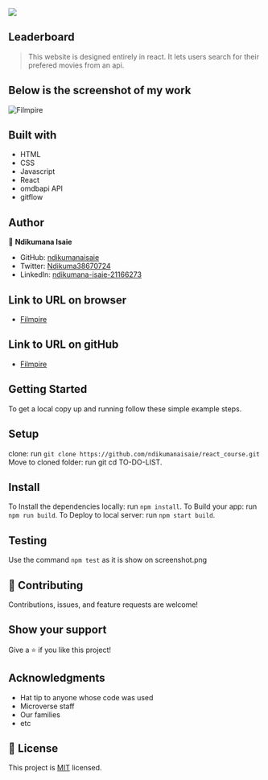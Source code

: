 ![](https://img.shields.io/badge/Microverse-blueviolet)

## Leaderboard

> This website is designed entirely in react. It lets users search for their prefered movies from an api.

## Below is the screenshot of my work
![Filmpire](https://github.com/ndikumanaisaie/Leaderboard/blob/feature/final_touch/src/images/shot.png)

## Built with
- HTML
- CSS
- Javascript
- React
- omdbapi API
- gitflow


## Author

👤 **Ndikumana Isaie**

- GitHub: [ndikumanaisaie](https://github.com/ndikumanaisaie)
- Twitter: [Ndikuma38670724](https://twitter.com/Ndikuma38670724)
- LinkedIn: [ndikumana-isaie-21166273](https://www.linkedin.com/in/ndikumana-isaie-21166273/)

## Link to URL on browser
- [Filmpire](https://ndikumanaisaie.github.io/react_course/dist)

## Link to URL on gitHub
- [Filmpire](https://github.com/ndikumanaisaie/react_course.git)

## Getting Started

To get a local copy up and running follow these simple example steps.

## Setup
clone: run `git clone https://github.com/ndikumanaisaie/react_course.git`
Move to cloned folder: run git cd TO-DO-LIST.

## Install

To Install the dependencies locally: run `npm install`.
To Build your app: run `npm run build`.
To Deploy to local server: run `npm start build`.

## Testing

Use the command `npm test` as it is show on screenshot.png

## 🤝 Contributing

Contributions, issues, and feature requests are welcome!

## Show your support

Give a ⭐️ if you like this project!

## Acknowledgments

- Hat tip to anyone whose code was used
- Microverse staff
- Our families
- etc

## 📝 License

This project is [MIT](./MIT.md) licensed.

